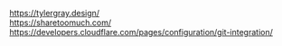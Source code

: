 https://tylergray.design/
<br>
https://sharetoomuch.com/
<br>
https://developers.cloudflare.com/pages/configuration/git-integration/
